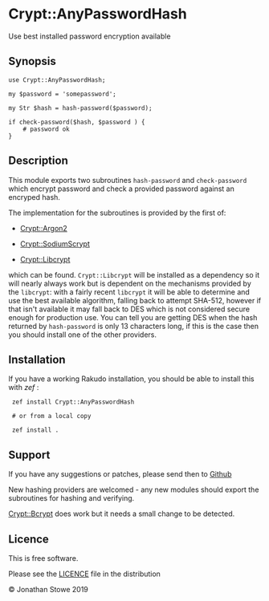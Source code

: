 # Crypt::AnyPasswordHash

Use best installed password encryption available

## Synopsis

    use Crypt::AnyPasswordHash;

    my $password = 'somepassword';

    my Str $hash = hash-password($password);

    if check-password($hash, $password ) {
        # password ok
    }

## Description

This module exports two subroutines `hash-password` and `check-password` which encrypt password and check a provided password against an encryped hash.

The implementation for the subroutines is provided by the first of:

  * [Crypt::Argon2](https://github.com/skinkade/p6-crypt-argon2)

  * [Crypt::SodiumScrypt](https://github.com/jonathanstowe/Crypt-SodiumScrypt)

  * [Crypt::Libcrypt](https://github.com/jonathanstowe/Crypt-Libcrypt)

which can be found. `Crypt::Libcrypt` will be installed as a dependency so it will nearly always work but is dependent on the mechanisms provided by the `libcrypt`: with a fairly recent `libcrypt` it will be able to determine and use the best available algorithm, falling back to attempt SHA-512, however if that isn't available it may fall back to DES which is not considered secure enough for production use. You can tell you are getting DES when the hash returned by `hash-password` is only 13 characters long, if this is the case then you should install one of the other providers.

## Installation

If you have a working Rakudo installation, you should be able to install this with *zef* :

     zef install Crypt::AnyPasswordHash

	 # or from a local copy

     zef install .


## Support

If you have any suggestions or patches, please send then to [Github](https://github.com/jonathanstowe/Crypt-AnyPasswordHash/issues)

New hashing providers are welcomed - any new modules should export the subroutines for hashing and verifying.

[Crypt::Bcrypt](https://github.com/skinkade/p6-Crypt-Bcrypt) does work but it needs a small change to be detected.

## Licence

This is free software.

Please see the [LICENCE](LICENCE) file in the distribution

© Jonathan Stowe 2019


